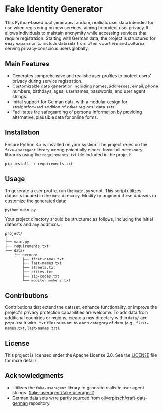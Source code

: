# Fake Identity Generator

This Python-based tool generates random, realistic user data intended for use when registering on new services, aiming to protect user privacy. It allows individuals to maintain anonymity while accessing services that require registration. Starting with German data, the project is structured for easy expansion to include datasets from other countries and cultures, serving privacy-conscious users globally.

## Main Features

- Generates comprehensive and realistic user profiles to protect users' privacy during service registration.
- Customizable data generation including names, addresses, email, phone numbers, birthdays, ages, usernames, passwords, and user agent strings.
- Initial support for German data, with a modular design for straightforward addition of other regions' data sets.
- Facilitates the safeguarding of personal information by providing alternative, plausible data for online forms.

## Installation

Ensure Python 3.x is installed on your system. The project relies on the `fake-useragent` library among potentially others. Install all necessary libraries using the `requirements.txt` file included in the project:

```bash
pip install -r requirements.txt
```

## Usage

To generate a user profile, run the `main.py` script. This script utilizes datasets located in the `data` directory. Modify or augment these datasets to customize the generated data:

```bash
python main.py
```

Your project directory should be structured as follows, including the initial datasets and any additions:

```
project/
│
├── main.py
├── requirements.txt
└── data/
    └── german/
        ├── first-names.txt
        ├── last-names.txt
        ├── streets.txt
        ├── cities.txt
        ├── zip-codes.txt
        └── mobile-numbers.txt
```

## Contributions

Contributions that extend the dataset, enhance functionality, or improve the project's privacy protection capabilities are welcome. To add data from additional countries or regions, create a new directory within `data/` and populate it with `.txt` files relevant to each category of data (e.g., `first-names.txt`, `last-names.txt`).

## License

This project is licensed under the Apache License 2.0. See the [LICENSE](LICENSE.md) file for more details.

## Acknowledgments

- Utilizes the `fake-useragent` library to generate realistic user agent strings. ([fake-useragent/fake-useragent](https://github.com/fake-useragent/fake-useragent))
- German data sets were partly sourced from [oliverpitsch/craft-data-german](https://github.com/oliverpitsch/craft-data-german) repository.